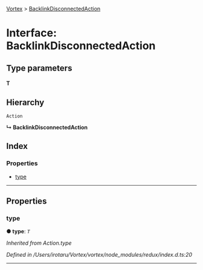 [Vortex](../README.md) > [BacklinkDisconnectedAction](../interfaces/backlinkdisconnectedaction.md)

# Interface: BacklinkDisconnectedAction

## Type parameters
#### T 
## Hierarchy

 `Action`

**↳ BacklinkDisconnectedAction**

## Index

### Properties

* [type](backlinkdisconnectedaction.md#type)

---

## Properties

<a id="type"></a>

###  type

**● type**: *`T`*

*Inherited from Action.type*

*Defined in /Users/irotaru/Vortex/vortex/node_modules/redux/index.d.ts:20*

___

